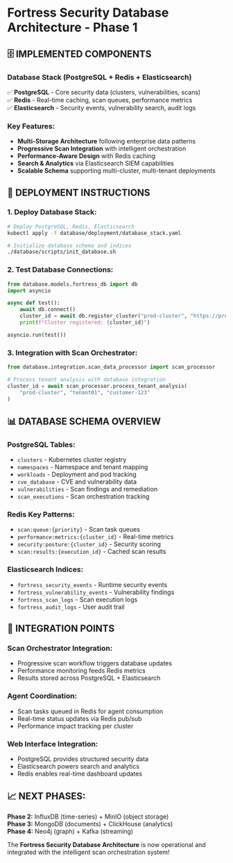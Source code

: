 # Fortress Security Database Architecture - Phase 1

## 🗄️ **IMPLEMENTED COMPONENTS**

### **Database Stack (PostgreSQL + Redis + Elasticsearch)**

✅ **PostgreSQL** - Core security data (clusters, vulnerabilities, scans)  
✅ **Redis** - Real-time caching, scan queues, performance metrics  
✅ **Elasticsearch** - Security events, vulnerability search, audit logs  

### **Key Features:**

- **Multi-Storage Architecture** following enterprise data patterns
- **Progressive Scan Integration** with intelligent orchestration
- **Performance-Aware Design** with Redis caching
- **Search & Analytics** via Elasticsearch SIEM capabilities
- **Scalable Schema** supporting multi-cluster, multi-tenant deployments

## 🚀 **DEPLOYMENT INSTRUCTIONS**

### **1. Deploy Database Stack:**
```bash
# Deploy PostgreSQL, Redis, Elasticsearch
kubectl apply -f database/deployment/database_stack.yaml

# Initialize database schema and indices  
./database/scripts/init_database.sh
```

### **2. Test Database Connections:**
```python
from database.models.fortress_db import db
import asyncio

async def test():
    await db.connect()
    cluster_id = await db.register_cluster("prod-cluster", "https://prod.local")
    print(f"Cluster registered: {cluster_id}")

asyncio.run(test())
```

### **3. Integration with Scan Orchestrator:**
```python
from database.integration.scan_data_processor import scan_processor

# Process tenant analysis with database integration
cluster_id = await scan_processor.process_tenant_analysis(
    "prod-cluster", "tenant01", "customer-123"
)
```

## 📊 **DATABASE SCHEMA OVERVIEW**

### **PostgreSQL Tables:**
- `clusters` - Kubernetes cluster registry
- `namespaces` - Namespace and tenant mapping  
- `workloads` - Deployment and pod tracking
- `cve_database` - CVE and vulnerability data
- `vulnerabilities` - Scan findings and remediation
- `scan_executions` - Scan orchestration tracking

### **Redis Key Patterns:**
- `scan:queue:{priority}` - Scan task queues
- `performance:metrics:{cluster_id}` - Real-time metrics
- `security:posture:{cluster_id}` - Security scoring
- `scan:results:{execution_id}` - Cached scan results

### **Elasticsearch Indices:**
- `fortress_security_events` - Runtime security events
- `fortress_vulnerability_events` - Vulnerability findings
- `fortress_scan_logs` - Scan execution logs
- `fortress_audit_logs` - User audit trail

## 🎯 **INTEGRATION POINTS**

### **Scan Orchestrator Integration:**
- Progressive scan workflow triggers database updates
- Performance monitoring feeds Redis metrics
- Results stored across PostgreSQL + Elasticsearch

### **Agent Coordination:**
- Scan tasks queued in Redis for agent consumption
- Real-time status updates via Redis pub/sub
- Performance impact tracking per cluster

### **Web Interface Integration:**
- PostgreSQL provides structured security data
- Elasticsearch powers search and analytics
- Redis enables real-time dashboard updates

## 📈 **NEXT PHASES:**

**Phase 2:** InfluxDB (time-series) + MinIO (object storage)  
**Phase 3:** MongoDB (documents) + ClickHouse (analytics)  
**Phase 4:** Neo4j (graph) + Kafka (streaming)

The **Fortress Security Database Architecture** is now operational and integrated with the intelligent scan orchestration system!

